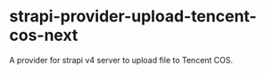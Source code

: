 # strapi-provider-upload-tencent-cos-next
A provider for strapi v4 server to upload file to Tencent COS.
